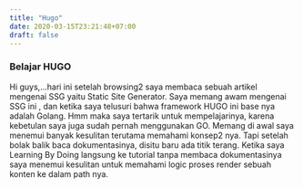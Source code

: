 ```yaml
---
title: "Hugo"
date: 2020-03-15T23:21:48+07:00
draft: false
---
```


### Belajar HUGO

Hi guys,...hari ini setelah browsing2 saya membaca sebuah artikel mengenai SSG yaitu Static Site Generator.
Saya memang awam mengenai SSG ini , dan ketika saya telusuri bahwa framework HUGO ini base nya adalah Golang.
Hmm maka saya tertarik untuk mempelajarinya, karena kebetulan saya juga sudah pernah menggunakan GO.
Memang di awal saya menemui banyak kesulitan terutama memahami konsep2 nya. Tapi setelah bolak balik baca dokumentasinya, disitu baru ada titik terang. Ketika saya Learning By Doing langsung ke tutorial tanpa membaca dokumentasinya saya menemui kesulitan untuk memahami logic proses render sebuah konten ke dalam path nya.



